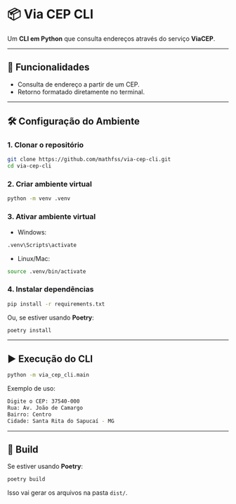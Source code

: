 
# 📦 Via CEP CLI

Um **CLI em Python** que consulta endereços através do serviço **ViaCEP**.

---

## 🚀 Funcionalidades
- Consulta de endereço a partir de um CEP.
- Retorno formatado diretamente no terminal.

---

## 🛠️ Configuração do Ambiente

### 1. Clonar o repositório
```bash
git clone https://github.com/mathfss/via-cep-cli.git
cd via-cep-cli
````

### 2. Criar ambiente virtual

```bash
python -m venv .venv
```

### 3. Ativar ambiente virtual

* Windows:

```bash
.venv\Scripts\activate
```

* Linux/Mac:

```bash
source .venv/bin/activate
```

### 4. Instalar dependências

```bash
pip install -r requirements.txt
```

Ou, se estiver usando **Poetry**:

```bash
poetry install
```

---

## ▶️ Execução do CLI

```bash
python -m via_cep_cli.main
```

Exemplo de uso:

```bash
Digite o CEP: 37540-000
Rua: Av. João de Camargo
Bairro: Centro
Cidade: Santa Rita do Sapucaí - MG
```

---

## 🧪 Build

Se estiver usando **Poetry**:

```bash
poetry build
```

Isso vai gerar os arquivos na pasta `dist/`.

